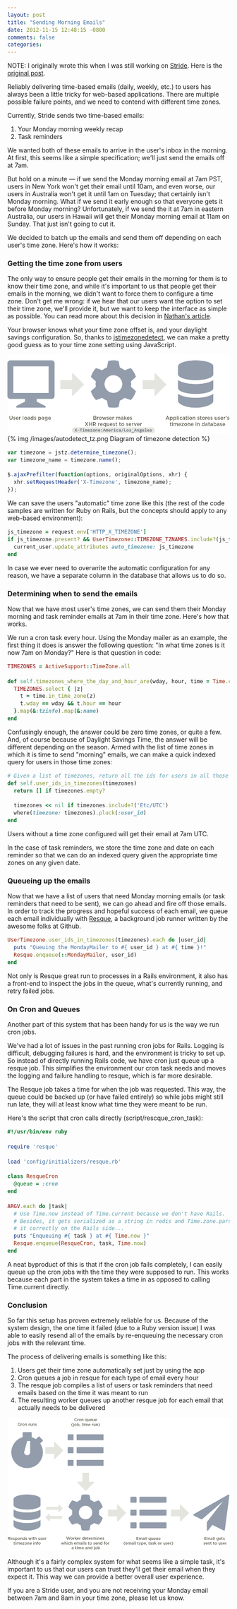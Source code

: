 ```yaml
---
layout: post
title: "Sending Morning Emails"
date: 2012-11-15 12:48:15 -0800
comments: false
categories:
---
```



NOTE: I originally wrote this when I was still working on [Stride](http://strideapp.com). Here is the [original post](https://web.archive.org/web/20130522081001/https://strideapp.com/blog/2012/11/sending-morning-emails/).

Reliably delivering time-based emails (daily, weekly, etc.) to users has always been a little tricky for web-based applications. There are multiple possible failure points, and we need to contend with different time zones.

Currently, Stride sends two time-based emails:

1. Your Monday morning weekly recap
2. Task reminders

We wanted both of these emails to arrive in the user's inbox in the morning. At first, this seems like a simple specification; we'll just send the emails off at 7am.

But hold on a minute — if we send the Monday morning email at 7am PST, users in New York won't get their email until 10am, and even worse, our users in Australia won't get it until 1am on Tuesday; that certainly isn't Monday morning. What if we send it early enough so that everyone gets it before Monday morning? Unfortunately, if we send the it at 7am in eastern Australia, our users in Hawaii will get their Monday morning email at 11am on Sunday. That just isn't going to cut it.

We decided to batch up the emails and send them off depending on each user's time zone. Here's how it works:

<!--More-->

### Getting the time zone from users

The only way to ensure people get their emails in the morning for them is to know their time zone, and while it's important to us that people get their emails in the morning, we didn't want to force them to configure a time zone. Don't get me wrong: if we hear that our users want the option to set their time zone, we'll provide it, but we want to keep the interface as simple as possible. You can read more about this decision in [Nathan's article](http://blog.strideapp.com/2012/09/the-invisible-interface/).

Your browser knows what your time zone offset is, and your daylight savings configuration. So, thanks to [jstimezonedetect](https://bitbucket.org/pellepim/jstimezonedetect), we can make a pretty good guess as to your time zone setting using JavaScript.

![Diagram of timezone detection](/images/autodetect_tz.png)
{% img /images/autodetect_tz.png Diagram of timezone detection %}

``` javascript Using jstz jstimezonedetect and jQuery to send the timezone to the server
var timezone = jstz.determine_timezone();
var timezone_name = timezone.name();

$.ajaxPrefilter(function(options, originalOptions, xhr) {
  xhr.setRequestHeader('X-Timezone', timezone_name);
});
```

We can save the users "automatic" time zone like this (the rest of the code samples are written for Ruby on Rails, but the concepts should apply to any web-based environment):

``` ruby Storing user timezones; This can be placed in a before_filter
js_timezone = request.env['HTTP_X_TIMEZONE']
if js_timezone.present? && UserTimezone::TIMEZONE_TZNAMES.include?(js_timezone)
  current_user.update_attributes auto_timezone: js_timezone
end
```

In case we ever need to overwrite the automatic configuration for any reason, we have a separate column in the database that allows us to do so.

### Determining when to send the emails

Now that we have most user's time zones, we can send them their Monday morning and task reminder emails at 7am in their time zone. Here's how that works.

We run a cron task every hour. Using the Monday mailer as an example, the first thing it does is answer the following question: "In what time zones is it now 7am on Monday?" Here is that question in code:

``` ruby
TIMEZONES = ActiveSupport::TimeZone.all

def self.timezones_where_the_day_and_hour_are(wday, hour, time = Time.current)
  TIMEZONES.select { |z|
    t = time.in_time_zone(z)
    t.wday == wday && t.hour == hour
  }.map(&:tzinfo).map(&:name)
end
```

Confusingly enough, the answer could be zero time zones, or quite a few. And, of course because of Daylight Savings Time, the answer will be different depending on the season.
Armed with the list of time zones in which it is time to send "morning" emails, we can make a quick indexed query for users in those time zones:

``` ruby
# Given a list of timezones, return all the ids for users in all those timezones.
def self.user_ids_in_timezones(timezones)
  return [] if timezones.empty?

  timezones << nil if timezones.include?('Etc/UTC')
  where(timezone: timezones).pluck(:user_id)
end
```

Users without a time zone configured will get their email at 7am UTC.

In the case of task reminders, we store the time zone and date on each reminder so that we can do an indexed query given the appropriate time zones on any given date.

### Queueing up the emails

Now that we have a list of users that need Monday morning emails (or task reminders that need to be sent), we can go ahead and fire off those emails. In order to track the progress and hopeful success of each email, we queue each email individually with [Resque](https://github.com/blog/542-introducing-resque), a background job runner written by the awesome folks at Github.

``` ruby Queueing up emails
UserTimezone.user_ids_in_timezones(timezones).each do |user_id|
  puts "Queuing the MondayMailer to #{ user_id } at #{ time }!"
  Resque.enqueue(::MondayMailer, user_id)
end
```

Not only is Resque great run to processes in a Rails environment, it also has a front-end to inspect the jobs in the queue, what's currently running, and retry failed jobs.

### On Cron and Queues

Another part of this system that has been handy for us is the way we run cron jobs.

We've had a lot of issues in the past running cron jobs for Rails. Logging is difficult, debugging failures is hard, and the environment is tricky to set up. So instead of directly running Rails code, we have cron just queue up a resque job. This simplifies the environment our cron task needs and moves the logging and failure handling to resque, which is far more desirable.

The Resque job takes a time for when the job was requested. This way, the queue could be backed up (or have failed entirely) so while jobs might still run late, they will at least know what time they were meant to be run.

Here's the script that cron calls directly (script/rescque_cron_task):

``` ruby
#!/usr/bin/env ruby

require 'resque'

load 'config/initializers/resque.rb'

class ResqueCron
  @queue = :cron
end

ARGV.each do |task|
  # Use Time.now instead of Time.current because we don't have Rails.
  # Besides, it gets serialized as a string in redis and Time.zone.parse parses
  # it correctly on the Rails side...
  puts "Enqueuing #{ task } at #{ Time.now }"
  Resque.enqueue(ResqueCron, task, Time.now)
end
```

A neat byproduct of this is that if the cron job fails completely, I can easily queue up the cron jobs with the time they were supposed to run. This works because each part in the system takes a time in as opposed to calling Time.current directly.

### Conclusion

So far this setup has proven extremely reliable for us. Because of the system design, the one time it failed (due to a Ruby version issue) I was able to easily resend all of the emails by re-enqueuing the necessary cron jobs with the relevant time.

The process of delivering emails is something like this:

1. Users get their time zone automatically set just by using the app
2. Cron queues a job in resque for each type of email every hour
3. The resque job compiles a list of users or task reminders that need emails based on the time it was meant to run
4. The resulting worker queues up another resque job for each email that actually needs to be delivered

![Queueing process diagram](/images/timezone_queue.png)

Although it's a fairly complex system for what seems like a simple task, it's important to us that our users can trust they'll get their email when they expect it. This way we can provide a better overall user experience.

If you are a Stride user, and you are not receiving your Monday email between 7am and 8am in your time zone, please let us know.
